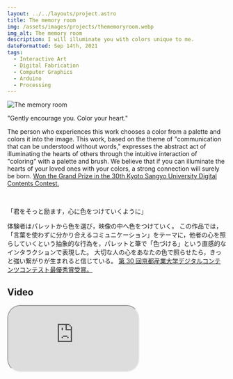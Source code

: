 ```yaml
---
layout: ../../layouts/project.astro
title: The memory room
img: /assets/images/projects/thememoryroom.webp
img_alt: The memory room
description: I will illuminate you with colors unique to me.
dateFormatted: Sep 14th, 2021
tags:
  - Interactive Art
  - Digital Fabrication
  - Computer Graphics
  - Arduino
  - Processing
---
```


![The memory room](/assets/images/projects/thememoryroom.webp)

"Gently encourage you. Color your heart."

The person who experiences this work chooses a color from a palette and colors it into the image.
This work, based on the theme of "communication that can be understood without words," expresses the abstract act of illuminating the hearts of others through the intuitive interaction of "coloring" with a palette and brush.
We believe that if you can illuminate the hearts of your loved ones with your colors, a strong connection will surely be born.
[Won the Grand Prize in the 30th Kyoto Sangyo University Digital Contents Contest.](http://info.cse.kyoto-su.ac.jp/?page_id=10073)

<br/>

「君をそっと励ます，心に色をつけていくように」

体験者はパレットから色を選び，映像の中へ色をつけていく。
この作品では，「言葉を使わずに分かり合えるコミュニケーション」をテーマに，他者の心を照らしていくという抽象的な行為を，パレットと筆で「色づける」という直感的なインタラクションで表現した。
大切な人の心をあなたの色で照らせたら，きっと強い繋がりが生まれると信じている。
[第 30 回京都産業大学デジタルコンテンツコンテスト最優秀賞受賞。](http://info.cse.kyoto-su.ac.jp/?page_id=9957)

## Video

<div>
  <iframe
    src="https://www.youtube.com/embed/yhqCw1QHQDY?si=rgN2qwUDTKoOxAa9"
    title="The memory room PV"
    class="w-full"
    style="border-radius: 30px; aspect-ratio: 16 / 9;"
  ></iframe>

